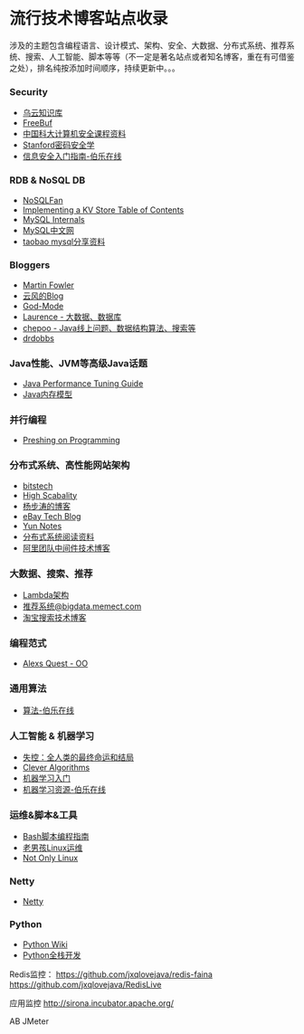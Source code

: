 # 流行技术博客站点收录

涉及的主题包含编程语言、设计模式、架构、安全、大数据、分布式系统、推荐系统、搜索、人工智能、脚本等等（不一定是著名站点或者知名博客，重在有可借鉴之处），排名纯按添加时间顺序，持续更新中。。。

### Security
* <a href="http://drops.wooyun.org/" target="_blank">乌云知识库</a>
* <a href="http://www.freebuf.com/" target="_blank">FreeBuf</a>
* <a href="http://staff.ustc.edu.cn/~sycheng/cs/" target="_blank">中国科大计算机安全课程资料</a>
* <a href="https://crypto.stanford.edu/" target="_blank">Stanford密码安全学</a>
* <a href="http://blog.jobbole.com/48738/" target="_blank">信息安全入门指南-伯乐在线</a>

### RDB & NoSQL DB
* <a href="http://blog.nosqlfan.com/newslist" target="_blank">NoSQLFan</a>
* <a href="http://codecapsule.com/2012/11/07/ikvs-implementing-a-key-value-store-table-of-contents/" target="_blank">Implementing a KV Store Table of Contents</a>
* <a href="http://dev.mysql.com/doc/internals/en/index.html" target="_blank">MySQL Internals</a>
* <a href="http://imysql.cn/" target="_blank">MySQL中文网</a>
* <a href="http://mysql.taobao.org/index.php/%E8%B5%84%E6%96%99%E5%85%B1%E4%BA%AB#.E5.B7.A5.E5.85.B7.E4.BB.8B.E7.BB.8D" target="_blank">taobao mysql分享资料</a>

### Bloggers

* <a href="http://martinfowler.com/" target="_blank">Martin Fowler</a>
* <a href="http://blog.codingnow.com/" target="_blank">云风的Blog</a>
* <a href="http://site.douban.com/196781/room/2541807/" target="_blank">God-Mode</a>
* <a href="http://blog.csdn.net/bluishglc/" target="_blank">Laurence - 大数据、数据库</a>
* <a href="http://www.chepoo.com/">chepoo - Java线上问题、数据结构算法、搜索等</a>
* <a href="http://www.drdobbs.com/" target="_blank">drdobbs</a>

### Java性能、JVM等高级Java话题

* <a href="http://java-performance.info/" target="_blank">Java Performance Tuning Guide</a>
* <a href="http://www.cs.umd.edu/~pugh/java/memoryModel/">Java内存模型</a>

### 并行编程

* <a href="http://preshing.com/" target="_blank">Preshing on Programming</a>

### 分布式系统、高性能网站架构

* <a href="http://www.bitstech.net/" target="_blank">bitstech</a>
* <a href="http://highscalability.com/" target="_blank">High Scabality</a>
* <a href="http://blog.csdn.net/yangbutao/article/list/14" target="_blank">杨步涛的博客</a>
* <a href="http://www.ebaytechblog.com/" target="_blank">eBay Tech Blog</a>
* <a href="http://blog.yunnotes.net/" target="_blank">Yun Notes</a>
* <a href="http://dancres.github.io/Pages/" target="_blank">分布式系统阅读资料</a>
* <a href="http://jm-blog.aliapp.com/" target="_blank">阿里团队中间件技术博客</a>


### 大数据、搜索、推荐

* <a href="http://lambda-architecture.net/" target="_blank">Lambda架构</a>
* <a href="http://bigdata.memect.com/?tag=recommendationsystems">推荐系统@bigdata.memect.com</a>
* <a href="http://www.searchtb.com/" target="_blank">淘宝搜索技术博客</a>

### 编程范式

* <a href="http://alexsquest.com/" target="_blank">Alexs Quest - OO</a>

### 通用算法

* <a href="http://top.jobbole.com/tag/algorithm/" target="_blank">算法-伯乐在线</a>

### 人工智能 & 机器学习

* <a href="http://book.douban.com/subject/5375620/" target="_blank">失控：全人类的最终命运和结局</a>
* <a href="http://www.cleveralgorithms.com/nature-inspired/index.html" target="_blank">Clever Algorithms</a>
* <a href="http://blog.jobbole.com/67616/" target="_blank">机器学习入门</a>
* <a href="http://top.jobbole.com/tag/machine-learning/" target="_blank">机器学习资源-伯乐在线</a>


### 运维&脚本&工具

* <a href="http://www.lzhaohao.info/abs/" target="_blank">Bash脚本编程指南</a>
* <a href="http://oldboy.blog.51cto.com/" target="_blank">老男孩Linux运维</a>
* <a href="http://nolinux.blog.51cto.com/" target="_blank">Not Only Linux</a>

### Netty

* <a href="http://yueyemaitian.iteye.com/" target="_blank">Netty</a>


### Python
* <a href="https://wiki.python.org/moin/" target="_blank">Python Wiki</a>
* <a href="http://www.fullstackpython.com/" target="_blank">Python全栈开发</a>

Redis监控：
https://github.com/jxqlovejava/redis-faina
https://github.com/jxqlovejava/RedisLive

应用监控
http://sirona.incubator.apache.org/

AB
JMeter




